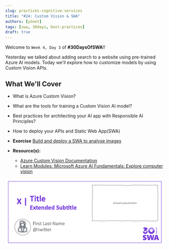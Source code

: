 ```yaml
---
slug: practices-cognitive-services
title: "#24: Custom Vision & SWA"
authors: [yönet]
tags: [swa, 30days, best-practices]
draft: true 
---
```


<head>
  <meta name="twitter:url" content="https://www.azurestaticwebapps.dev/blog/practices-cognitive-services" />
  <meta name="twitter:title" content="#24: Custom Vision & SWA" />
  <meta name="twitter:description" content="Join @AysSomething as we kick off 'Best Practices' week on #30DaysOfSWA with a discussion on adding AI capabilities to @AzureStatic Apps using Cognitive Services!" />
  <meta name="twitter:image" content="https://www.azurestaticwebapps.dev/assets/images/24-banner-.png" />
  <meta name="twitter:card" content="summary_large_image" />
  <meta name="twitter:creator" content="@nitya" />
  <meta name="twitter:site" content="@AzureStaticApps" /> 
  <link rel="canonical" href="https://www.azurestaticwebapps.dev/blog/practices-cognitive-services" />
</head>

Welcome to `Week 4, Day 3` of **#30DaysOfSWA**!! 

Yesterday we talked about adding search to a website using pre-trained Azure AI models. Today we'll explore how to customize models by using Custom Vision APIs.


## What We'll Cover
 * What is Azure Custom Vision?
 * What are the tools for training a Custom Vision AI model?
 * Best practices for architecting your AI app with Responsible AI Principles?
 * How to deploy your APIs and Static Web App(SWA)  
 * **Exercise** [Build and deploy a SWA to analyse images](https://aka.ms/30DaysSWA/ImageAnalysis)
 * **Resource(s):** 

    * [Azure Custom Vision Documentation](https://aka.ms/AzureCustomVision)
    * [Learn Modules: Microsoft Azure AI Fundamentals: Explore computer vision](https://docs.microsoft.com/en-us/learn/paths/explore-computer-vision-microsoft-azure/?WT.mc_id=javascript-68057-ayyonet)

![](../static/img/series/banner.png)

